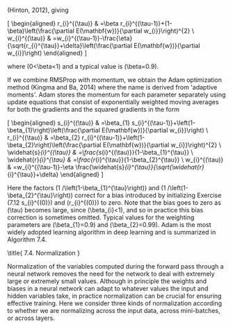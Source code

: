 (Hinton, 2012), giving

\[
\begin{aligned}
r_{i}^{(\tau)} & =\beta r_{i}^{(\tau-1)}+(1-\beta)\left(\frac{\partial E(\mathbf{w})}{\partial w_{i}}\right)^{2} \\
w_{i}^{(\tau)} & =w_{i}^{(\tau-1)}-\frac{\eta}{\sqrt{r_{i}^{\tau}}+\delta}\left(\frac{\partial E(\mathbf{w})}{\partial w_{i}}\right)
\end{aligned}
\]

where \(0<\beta<1\) and a typical value is \(\beta=0.9\).

If we combine RMSProp with momentum, we obtain the Adam optimization method (Kingma and Ba, 2014) where the name is derived from 'adaptive moments'. Adam stores the momentum for each parameter separately using update equations that consist of exponentially weighted moving averages for both the gradients and the squared gradients in the form

\[
\begin{aligned}
s_{i}^{(\tau)} & =\beta_{1} s_{i}^{(\tau-1)}+\left(1-\beta_{1}\right)\left(\frac{\partial E(\mathbf{w})}{\partial w_{i}}\right) \\
r_{i}^{(\tau)} & =\beta_{2} r_{i}^{(\tau-1)}+\left(1-\beta_{2}\right)\left(\frac{\partial E(\mathbf{w})}{\partial w_{i}}\right)^{2} \\
\widehat{s}_{i}^{(\tau)} & =\frac{s_{i}^{(\tau)}}{1-\beta_{1}^{\tau}} \\
\widehat{r}_{i}^{\tau} & =\frac{r_{i}^{\tau}}{1-\beta_{2}^{\tau}} \\
w_{i}^{(\tau)} & =w_{i}^{(\tau-1)}-\eta \frac{\widehat{s}_{i}^{\tau}}{\sqrt{\widehat{r}_{i}^{\tau}}+\delta}
\end{aligned}
\]

Here the factors \(1 /\left(1-\beta_{1}^{\tau}\right)\) and \(1 /\left(1-\beta_{2}^{\tau}\right)\) correct for a bias introduced by initializing Exercise \(7.12 s_{i}^{(0)}\) and \(r_{i}^{(0)}\) to zero. Note that the bias goes to zero as \(\tau\) becomes large, since \(\beta_{i}<1\), and so in practice this bias correction is sometimes omitted. Typical values for the weighting parameters are \(\beta_{1}=0.9\) and \(\beta_{2}=0.99\). Adam is the most widely adopted learning algorithm in deep learning and is summarized in Algorithm 7.4.

\title{
7.4. Normalization
}

Normalization of the variables computed during the forward pass through a neural network removes the need for the network to deal with extremely large or extremely small values. Although in principle the weights and biases in a neural network can adapt to whatever values the input and hidden variables take, in practice normalization can be crucial for ensuring effective training. Here we consider three kinds of normalization according to whether we are normalizing across the input data, across mini-batches, or across layers.
